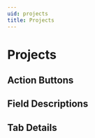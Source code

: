 ```yaml
---
uid: projects
title: Projects
---
```

# Projects

## Action Buttons

## Field Descriptions

## Tab Details


